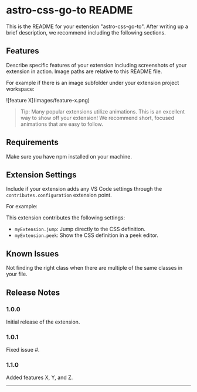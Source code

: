 # astro-css-go-to README

This is the README for your extension "astro-css-go-to". After writing up a brief description, we recommend including the following sections.

## Features

Describe specific features of your extension including screenshots of your extension in action. Image paths are relative to this README file.

For example if there is an image subfolder under your extension project workspace:

\!\[feature X\]\(images/feature-x.png\)

> Tip: Many popular extensions utilize animations. This is an excellent way to show off your extension! We recommend short, focused animations that are easy to follow.

## Requirements

Make sure you have npm installed on your machine.

## Extension Settings

Include if your extension adds any VS Code settings through the `contributes.configuration` extension point.

For example:

This extension contributes the following settings:

- `myExtension.jump`: Jump directly to the CSS definition.
- `myExtension.peek`: Show the CSS definition in a peek editor.

## Known Issues

Not finding the right class when there are multiple of the same classes in your file.

## Release Notes

### 1.0.0

Initial release of the extension.

### 1.0.1

Fixed issue #.

### 1.1.0

Added features X, Y, and Z.

---
